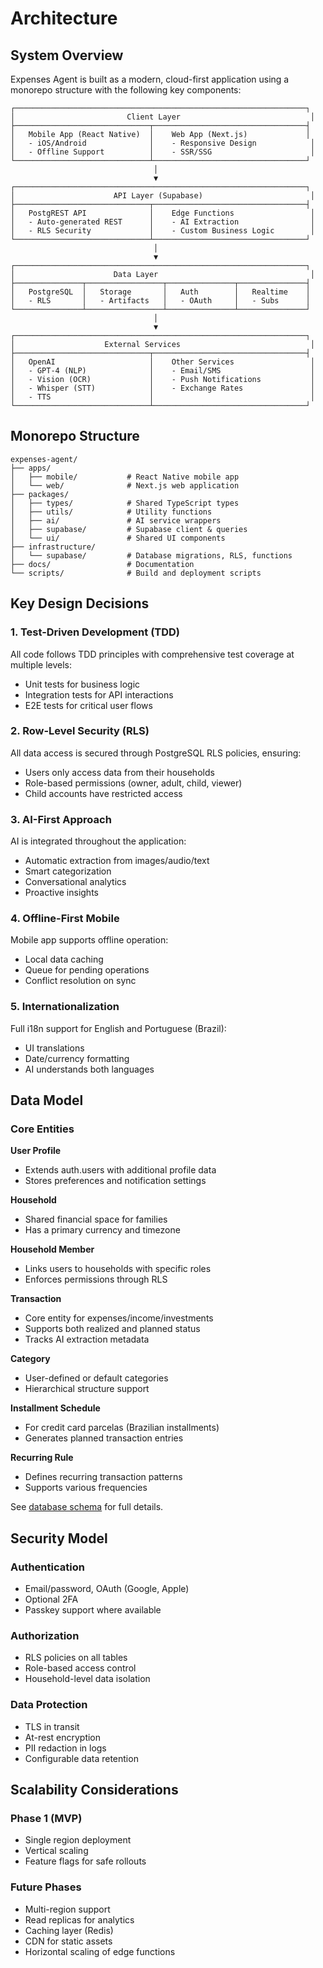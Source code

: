 # Architecture

## System Overview

Expenses Agent is built as a modern, cloud-first application using a monorepo structure with the following key components:

```
┌─────────────────────────────────────────────────────────────────┐
│                         Client Layer                             │
├──────────────────────────────┬──────────────────────────────────┤
│   Mobile App (React Native)  │    Web App (Next.js)             │
│   - iOS/Android              │    - Responsive Design            │
│   - Offline Support          │    - SSR/SSG                      │
└──────────────────────────────┴──────────────────────────────────┘
                                │
                                ▼
┌─────────────────────────────────────────────────────────────────┐
│                      API Layer (Supabase)                        │
├──────────────────────────────┬──────────────────────────────────┤
│   PostgREST API              │    Edge Functions                 │
│   - Auto-generated REST      │    - AI Extraction                │
│   - RLS Security             │    - Custom Business Logic        │
└──────────────────────────────┴──────────────────────────────────┘
                                │
                                ▼
┌─────────────────────────────────────────────────────────────────┐
│                      Data Layer                                  │
├───────────────┬─────────────────┬───────────────┬───────────────┤
│   PostgreSQL  │   Storage       │   Auth        │   Realtime    │
│   - RLS       │   - Artifacts   │   - OAuth     │   - Subs      │
└───────────────┴─────────────────┴───────────────┴───────────────┘
                                │
                                ▼
┌─────────────────────────────────────────────────────────────────┐
│                    External Services                             │
├──────────────────────────────┬──────────────────────────────────┤
│   OpenAI                     │    Other Services                 │
│   - GPT-4 (NLP)              │    - Email/SMS                    │
│   - Vision (OCR)             │    - Push Notifications           │
│   - Whisper (STT)            │    - Exchange Rates               │
│   - TTS                      │                                   │
└──────────────────────────────┴──────────────────────────────────┘
```

## Monorepo Structure

```
expenses-agent/
├── apps/
│   ├── mobile/           # React Native mobile app
│   └── web/              # Next.js web application
├── packages/
│   ├── types/            # Shared TypeScript types
│   ├── utils/            # Utility functions
│   ├── ai/               # AI service wrappers
│   ├── supabase/         # Supabase client & queries
│   └── ui/               # Shared UI components
├── infrastructure/
│   └── supabase/         # Database migrations, RLS, functions
├── docs/                 # Documentation
└── scripts/              # Build and deployment scripts
```

## Key Design Decisions

### 1. Test-Driven Development (TDD)
All code follows TDD principles with comprehensive test coverage at multiple levels:
- Unit tests for business logic
- Integration tests for API interactions
- E2E tests for critical user flows

### 2. Row-Level Security (RLS)
All data access is secured through PostgreSQL RLS policies, ensuring:
- Users only access data from their households
- Role-based permissions (owner, adult, child, viewer)
- Child accounts have restricted access

### 3. AI-First Approach
AI is integrated throughout the application:
- Automatic extraction from images/audio/text
- Smart categorization
- Conversational analytics
- Proactive insights

### 4. Offline-First Mobile
Mobile app supports offline operation:
- Local data caching
- Queue for pending operations
- Conflict resolution on sync

### 5. Internationalization
Full i18n support for English and Portuguese (Brazil):
- UI translations
- Date/currency formatting
- AI understands both languages

## Data Model

### Core Entities

**User Profile**
- Extends auth.users with additional profile data
- Stores preferences and notification settings

**Household**
- Shared financial space for families
- Has a primary currency and timezone

**Household Member**
- Links users to households with specific roles
- Enforces permissions through RLS

**Transaction**
- Core entity for expenses/income/investments
- Supports both realized and planned status
- Tracks AI extraction metadata

**Category**
- User-defined or default categories
- Hierarchical structure support

**Installment Schedule**
- For credit card parcelas (Brazilian installments)
- Generates planned transaction entries

**Recurring Rule**
- Defines recurring transaction patterns
- Supports various frequencies

See [database schema](../infrastructure/supabase/migrations/) for full details.

## Security Model

### Authentication
- Email/password, OAuth (Google, Apple)
- Optional 2FA
- Passkey support where available

### Authorization
- RLS policies on all tables
- Role-based access control
- Household-level data isolation

### Data Protection
- TLS in transit
- At-rest encryption
- PII redaction in logs
- Configurable data retention

## Scalability Considerations

### Phase 1 (MVP)
- Single region deployment
- Vertical scaling
- Feature flags for safe rollouts

### Future Phases
- Multi-region support
- Read replicas for analytics
- Caching layer (Redis)
- CDN for static assets
- Horizontal scaling of edge functions
